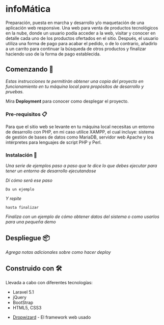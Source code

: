 # infoMática 

Preparación, puesta en marcha y desarrollo y/o maquetación de una aplicación web responsive.
Una web para venta de productos tecnológicos en la nube, donde un usuario podía acceder a la web, visitar y conocer en detalle cada uno de los productos ofertados en el sitio.
Después, el usuario utiliza una forma de pago para acabar el pedido, o de lo contrario, añadirlo a un carrito para continuar la búsqueda de otros productos y finalizar haciendo uso de la forma de pago establecida.

## Comenzando 🚀

_Estas instrucciones te permitirán obtener una copia del proyecto en funcionamiento en tu máquina local para propósitos de desarrollo y pruebas._

Mira **Deployment** para conocer como desplegar el proyecto.


### Pre-requisitos 📋

Para que el sitio web se levante en tu máquina local necesitas un entorno de desarrollo con PHP, en mi caso utilice XAMPP, el cual incluye: sistema de gestión de bases de datos como MariaDB, servidor web Apache y los intérpretes para lenguajes de script PHP y Perl.

### Instalación 🔧

_Una serie de ejemplos paso a paso que te dice lo que debes ejecutar para tener un entorno de desarrollo ejecutandose_

_Dí cómo será ese paso_

```
Da un ejemplo
```

_Y repite_

```
hasta finalizar
```

_Finaliza con un ejemplo de cómo obtener datos del sistema o como usarlos para una pequeña demo_

## Despliegue 📦

_Agrega notas adicionales sobre como hacer deploy_

## Construido con 🛠️

Llevada a cabo con diferentes tecnologías:
- Laravel 5.1
- jQuery
- BootStrap
- HTML5, CSS3

* [Dropwizard](http://www.dropwizard.io/1.0.2/docs/) - El framework web usado
